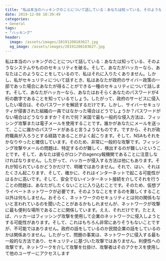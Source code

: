 ```yaml
---
title: "私は本当のハッキングのことについて話している：あなたは知っている、そのようなシステムやもののセキュリティを破る。"
date: 2019-12-08 10:39:49
categories:
- General
tags:
- "ハッキング"
header:
  image: /assets/images/20191208103627.jpg
  og_image: /assets/images/20191208103627.jpg
---
```


私は本当のハッキングのことについて話している：あなたは知っている、そのようなシステムやもののセキュリティを破る。そして、あなたがハッカーなら、あなたはこのようなことをしているので、私はそれに入りたくありません。しかし、私がセキュリティについて話すとき、私はあなたが政府のサイバー政策の一部であった場合にあなたが得ることができる一種のセキュリティについて話します。そして、あなたがハッカーなら、あなたはおそらくあなたのパスワードが4桁の数字であることを知っているでしょう。したがって、政府のサービスに侵入したい場合は、そのパスワードを解読するだけです。しかし、サイバーセキュリティが侵害された組織の一員ではなかった場合はどうでしょうか？パスワードがない場合はどうなりますか？それで何？米国で最も一般的な侵入方法は、フィッシング攻撃または電子メールを使用することです。誰かがあなたにメールを送って、ここに誰かのパスワードがあると言うようなものです。ですから、それが政府職員が入ろうとする経路であることがよく起こります。そして、NSAもそれをかなりやったと確信しています。そのため、非常に一般的な攻撃です。フィッシング攻撃やメールの問題は、特定するのが難しく、検出するのが難しいということです。そして、あなたは彼らがロシアのagency報機関であることに注意しなければなりません。したがって、ハッカーが侵入する方法は他にもあります。それが知られているかどうかだけで、明確ではありません。それで、はい、それはたくさん起こります、そして、確かに、それはインターネットで起こる可能性がはるかに高いです。そして、安全でないインターネット接続を介してそれを行うことの問題は、あなたがしたくないことに入り込むことです。そのため、仮想プライベートネットワークが必要です。そのようなことをするのを難しくすること以外は何もしません。おそらく、ネットワークのセキュリティとは何の関係もないと言われているのを聞いたことがあるかもしれませんが、ネットワークが攻撃に最も便利な場所であることに関係しています。ええ、それだけです。たとえば、ハッカーはフィッシング攻撃を使用して企業のネットワークに侵入しようとする可能性があります。そして、これはもちろん非常にありそうもないことですが、不可能ではありません。政府の話をしているのか民間企業の話をしているのかは関係ありません。したがって、問題の事実は、ネットワークに侵入する最も一般的な方法であり、セキュリティに基づいた攻撃ではありません。利便性への攻撃です。ネットワークを介して攻撃を仕掛け、攻撃者はそのアクセスを使用して他のユーザーにアクセスします
